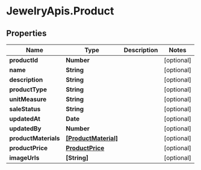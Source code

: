 # JewelryApis.Product

## Properties

Name | Type | Description | Notes
------------ | ------------- | ------------- | -------------
**productId** | **Number** |  | [optional] 
**name** | **String** |  | [optional] 
**description** | **String** |  | [optional] 
**productType** | **String** |  | [optional] 
**unitMeasure** | **String** |  | [optional] 
**saleStatus** | **String** |  | [optional] 
**updatedAt** | **Date** |  | [optional] 
**updatedBy** | **Number** |  | [optional] 
**productMaterials** | [**[ProductMaterial]**](ProductMaterial.md) |  | [optional] 
**productPrice** | [**ProductPrice**](ProductPrice.md) |  | [optional] 
**imageUrls** | **[String]** |  | [optional] 


